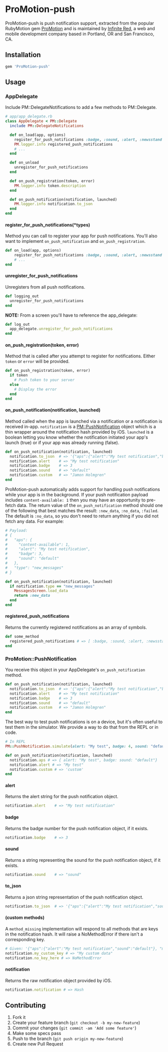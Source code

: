 # ProMotion-push

ProMotion-push is push notification support, extracted from the
popular RubyMotion gem [ProMotion](https://github.com/clearsightstudio/ProMotion) and is maintained by [Infinite Red](http://infinite.red), a web and mobile development company based in Portland, OR and San Francisco, CA.

## Installation

```ruby
gem 'ProMotion-push'
```

## Usage

### AppDelegate

Include PM::DelegateNotifications to add a few methods to PM::Delegate.

```ruby
# app/app_delegate.rb
class AppDelegate < PM::Delegate
  include PM::DelegateNotifications

  def on_load(app, options)
    register_for_push_notifications :badge, :sound, :alert, :newsstand
    PM.logger.info registered_push_notifications
    # ...
  end

  def on_unload
    unregister_for_push_notifications
  end

  def on_push_registration(token, error)
    PM.logger.info token.description
  end

  def on_push_notification(notification, launched)
    PM.logger.info notification.to_json
  end
end
```

#### register_for_push_notifications(*types)

Method you can call to register your app for push notifications. You'll also want to implement
`on_push_notification` and `on_push_registration`.

```ruby
def on_load(app, options)
    register_for_push_notifications :badge, :sound, :alert, :newsstand # or :all
    # ...
end
```

#### unregister_for_push_notifications

Unregisters from all push notifications.

```ruby
def logging_out
  unregister_for_push_notifications
end
```

**NOTE:** From a screen you'll have to reference the app_delegate:

```ruby
def log_out
  app_delegate.unregister_for_push_notifications
end
```

#### on_push_registration(token, error)

Method that is called after you attempt to register for notifications. Either `token` or `error`
will be provided.

```ruby
def on_push_registration(token, error)
  if token
    # Push token to your server
  else
    # Display the error
  end
end
```

#### on_push_notification(notification, launched)

Method called when the app is launched via a notification or a notification is received
in-app. `notification` is a
[PM::PushNotification](https://github.com/clearsightstudio/ProMotion/wiki/API-Reference:-ProMotion::PushNotification)
object which is a thin wrapper around the notification hash provided by iOS. `launched`
is a boolean letting you know whether the notification initiated your app's launch (true) or
if your app was already running (false).

```ruby
def on_push_notification(notification, launched)
  notification.to_json  # => '{"aps":{"alert":"My test notification","badge":3,"sound":"default"}, "custom": "Jamon Holmgren"}'
  notification.alert    # => "My test notification"
  notification.badge    # => 3
  notification.sound    # => "default"
  notification.custom   # => "Jamon Holmgren"
end
```

ProMotion-push automatically adds support for handling push notifications while your app is in the background. If your push notification payload includes `content-available: 1` then you may have an opportunity to pre-fetch data. The return value of the `on_push_notification` method should one of the following that best matches the result: `:new_data`, `:no_data`, `:failed`. The default is `:no_data`, so you don't need to return anything if you did not fetch any data. For example:

```ruby
# Payload:
# {
#   "aps": {
#     "content-available": 1,
#     "alert": "My test notification",
#     "badge": 3,
#     "sound": "default"
#   },
#   "type": "new_messages"
# }

def on_push_notification(notification, launched)
  if notification.type == "new_messages"
    MessagesScreen.load_data
    return :new_data
  end
end
```

#### registered_push_notifications

Returns the currently registered notifications as an array of symbols.

```ruby
def some_method
  registered_push_notifications # => [ :badge, :sound, :alert, :newsstand ]
end
```


### ProMotion::PushNotification

You receive this object in your AppDelegate's `on_push_notification` method.

```ruby
def on_push_notification(notification, launched)
  notification.to_json  # => '{"aps":{"alert":"My test notification","badge":3,"sound":"default"}, "custom": "Jamon Holmgren"}'
  notification.alert    # => "My test notification"
  notification.badge    # => 3
  notification.sound    # => "default"
  notification.custom   # => "Jamon Holmgren"
end
```

The best way to test push notifications is on a device, but it's often useful to test
them in the simulator. We provide a way to do that from the REPL or in code.

```ruby
# In REPL
PM::PushNotification.simulate(alert: "My test", badge: 4, sound: "default", custom: "custom", launched: true)
```
```ruby
def on_push_notification(notification, launched)
  notification.aps # => { alert: "My test", badge: sound: "default"}
  notification.alert # => "My test"
  notification.custom # => 'custom'
end
```

#### alert

Returns the alert string for the push notification object.

```ruby
notification.alert    # => "My test notification"
```

#### badge

Returns the badge number for the push notification object, if it exists.

```ruby
notification.badge    # => 3
```

#### sound

Returns a string representing the sound for the push notification object, if it exists.

```ruby
notification.sound    # => "sound"
```

#### to_json

Returns a json string representation of the push notification object.

```ruby
notification.to_json  # => '{"aps":{"alert":"My test notification","sound":"default"},"custom":"something custom"}'
```

#### (custom methods)

A `method_missing` implementation will respond to all methods that are keys in the notification hash. It
will raise a NoMethodError if there isn't a corresponding key.

```ruby
# Given: '{"aps":{"alert":"My test notification","sound":"default"}, "my_custom_key": "My custom data"}'
notification.my_custom_key # => "My custom data"
notification.no_key_here # => NoMethodError
```

#### notification

Returns the raw notification object provided by iOS.

```ruby
notification.notification # => Hash
```

## Contributing

1. Fork it
2. Create your feature branch (`git checkout -b my-new-feature`)
3. Commit your changes (`git commit -am 'Add some feature'`)
4. Make some specs pass
5. Push to the branch (`git push origin my-new-feature`)
6. Create new Pull Request
